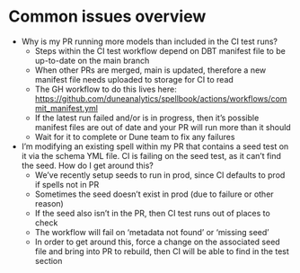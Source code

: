 # Common issues overview

- Why is my PR running more models than included in the CI test runs?
    - Steps within the CI test workflow depend on DBT manifest file to be up-to-date on the main branch
    - When other PRs are merged, main is updated, therefore a new manifest file needs uploaded to storage for CI to read
    - The GH workflow to do this lives here: https://github.com/duneanalytics/spellbook/actions/workflows/commit_manifest.yml
    - If the latest run failed and/or is in progress, then it’s possible manifest files are out of date and your PR will run more than it should
    - Wait for it to complete or Dune team to fix any failures
- I’m modifying an existing spell within my PR that contains a seed test on it via the schema YML file. CI is failing on the seed test, as it can’t find the seed. How do I get around this?
    - We’ve recently setup seeds to run in prod, since CI defaults to prod if spells not in PR
    - Sometimes the seed doesn’t exist in prod (due to failure or other reason)
    - If the seed also isn’t in the PR, then CI test runs out of places to check
    - The workflow will fail on ‘metadata not found’ or ‘missing seed’
    - In order to get around this, force a change on the associated seed file and bring into PR to rebuild, then CI will be able to find in the test section
